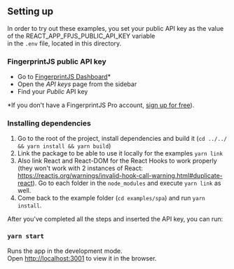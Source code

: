 ## Setting up
In order to try out these examples, you set your public API key as the value of the REACT_APP_FPJS_PUBLIC_API_KEY variable\
in the `.env` file, located in this directory.

### FingerprintJS public API key
- Go to [FingerprintJS Dashboard](https://dashboard.fingerprintjs.com/)*
- Open the _API keys_ page from the sidebar
- Find your _Public_ API key

*If you don't have a FingerprintJS Pro account, [sign up for free](https://dashboard.fingerprintjs.com/signup/)).

### Installing dependencies
1. Go to the root of the project, install dependencies and build it (`cd ../../ && yarn install && yarn build`)
2. Link the package to be able to use it locally for the examples `yarn link`
3. Also link React and React-DOM for the React Hooks to work properly (they won't work with 2 instances of React: https://reactjs.org/warnings/invalid-hook-call-warning.html#duplicate-react). Go to each folder in the `node_modules` and execute `yarn link` as well.
4. Come back to the example folder (`cd examples/spa`) and run `yarn install`.

After you've completed all the steps and inserted the API key, you can run:

### `yarn start`

Runs the app in the development mode.\
Open [http://localhost:3001](http://localhost:3001) to view it in the browser.
